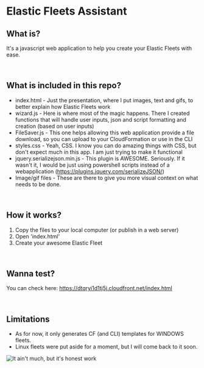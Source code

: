 # Elastic Fleets Assistant


What is?
-------

It's a javascript web application to help you create your Elastic Fleets with ease.

<br>

What is included in this repo?
-----------------------------

 - index.html - Just the presentation, where I put images, text and gifs, to better explain how Elastic Fleets work
 - wizard.js - Here is where most of the magic happens. There I created functions that will handle user inputs, json and script formatting and creation (based on user inputs)
 - FileSaver.js - This one helps allowing this web application provide a file download, so you can upload to your CloudFormation or use in the CLI
 - styles.css - Yeah, CSS. I know you can do amazing things with CSS, but don't expect much in this app. I am just trying to make it functional
 - jquery.serializejson.min.js - This plugin is AWESOME. Seriously. If it wasn't it, I would be just using powershell scripts instead of a webapplication (https://plugins.jquery.com/serializeJSON/)
 - Image/gif files - These are there to give you more visual context on what needs to be done.

<br>

How it works?
-------------

1. Copy the files to your local computer (or publish in a web server)
2. Open 'index.html'
3. Create your awesome Elastic Fleet

<br>

Wanna test?
----------

You can check here: https://dtqryi1d1tj5j.cloudfront.net/index.html

<br>

Limitations
-----------

 - As for now, it only generates CF (and CLI) templates for WINDOWS fleets.
 - Linux fleets were put aside for a moment, but I will come back to it soon.


![It ain't much, but it's honest work](https://dtqryi1d1tj5j.cloudfront.net/ItAintMuch.PNG)
